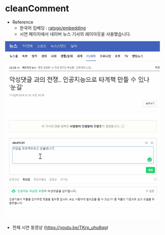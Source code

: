 # cleanComment

* Reference
  * 한국어 임베딩 : [ratsgo/embedding](https://github.com/ratsgo/embedding) 
  * 시연 페이지에서 네이버 뉴스 기사의 레이아웃을 사용했습니다. 

[![데모](https://github.com/nelumbotus/cleanComment/blob/master/img/%EC%98%A5%EC%8B%9C%ED%81%B4%EB%A6%B0%EB%B4%87_%EC%8B%9C%EC%97%B0.gif?raw=true)](https://youtu.be/TKrp_uhu8qg) 

* 전체 시연 동영상 (https://youtu.be/TKrp_uhu8qg)

